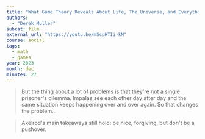 ```yaml
---
title: "What Game Theory Reveals About Life, The Universe, and Everything"
authors:
  - "Derek Muller"
subcat: film
external_url: "https://youtu.be/mScpHTIi-kM"
course: social
tags:
  - math
  - games
year: 2023
month: dec
minutes: 27
---
```


> But the thing about a lot of problems is
that they're not a single prisoner's dilemma.
Impalas see each other day after day
and the same situation keeps happening over and over again.
So that changes the problem...

> Axelrod's main takeaways still hold: be nice, forgiving, but don't be a pushover.
